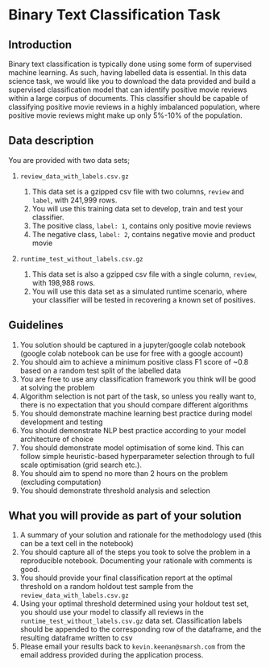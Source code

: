 # Binary Text Classification Task

## Introduction

Binary text classification is typically done using some form of supervised machine learning. As such, having labelled data is essential. In this data science task, we would like you to download the data provided and build a supervised classification model that can identify positive movie reviews within a large corpus of documents. This classifier should be capable of classifying positive movie reviews in a highly imbalanced population, where positive movie reviews might make up only 5%-10% of the population.

## Data description
You are provided with two data sets;

1. `review_data_with_labels.csv.gz`
   1. This data set is a gzipped csv file with two columns, `review` and `label`, with 241,999 rows.
   2. You will use this training data set to develop, train and test your classifier.
   3. The positive class, `label: 1`, contains only positive movie reviews
   4. The negative class, `label: 2`, contains negative movie and product movie

2. `runtime_test_without_labels.csv.gz`
   1. This data set is also a gzipped csv file with a single column, `review`, with 198,988 rows.
   2. You will use this data set as a simulated runtime scenario, where your classifier will be tested in recovering a known set of positives.


## Guidelines

1. You solution should be captured in a jupyter/google colab notebook (google colab notebook can be use for free with a google account)
2. You should aim to achieve a minimum positive class F1 score of ~0.8 based on a random test split of the labelled data
3. You are free to use any classification framework you think will be good at solving the problem
4. Algorithm selection is not part of the task, so unless you really want to, there is no expectation that you should compare different algorithms
5. You should demonstrate machine learning best practice during model development and testing
6. You should demonstrate NLP best practice according to your model architecture of choice
7. You should demonstrate model optimisation of some kind. This can follow simple heuristic-based hyperparameter selection through to full scale optimisation (grid search etc.).
8. You should aim to spend no more than 2 hours on the problem (excluding computation)
9. You should demonstrate threshold analysis and selection

## What you will provide as part of your solution

1. A summary of your solution and rationale for the methodology used (this can be a text cell in the notebook)
2. You should capture all of the steps you took to solve the problem in a reproducible notebook. Documenting your rationale with comments is good.
3. You should provide your final classification report at the optimal threshold on a random holdout test sample from the `review_data_with_labels.csv.gz`
4. Using your optimal threshold determined using your holdout test set, you should use your model to classify all reviews in the `runtime_test_without_labels.csv.gz` data set. Classification labels should be appended to the corresponding row of the dataframe, and the resulting dataframe written to csv
5. Please email your results back to `kevin.keenan@smarsh.com` from the email address provided during the application process.